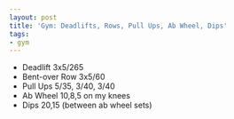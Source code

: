 ```yaml
---
layout: post
title: 'Gym: Deadlifts, Rows, Pull Ups, Ab Wheel, Dips'
tags:
- gym
---
```


- Deadlift 3x5/265
- Bent-over Row 3x5/60
- Pull Ups 5/35, 3/40, 3/40
- Ab Wheel 10,8,5 on my knees
- Dips 20,15 (between ab wheel sets)
